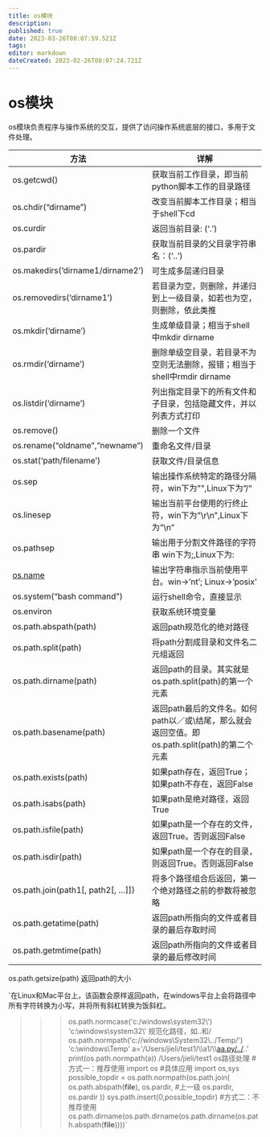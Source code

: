```yaml
---
title: os模块
description: 
published: true
date: 2023-03-26T08:07:59.521Z
tags: 
editor: markdown
dateCreated: 2023-02-26T08:07:24.721Z
---
```


# os模块

os模块负责程序与操作系统的交互，提供了访问操作系统底层的接口，多用于文件处理。

| 方法                               | 详解                                                                                           |
| ------------------------------------ | ------------------------------------------------------------------------------------------------ |
| os.getcwd()                        | 获取当前工作目录，即当前python脚本工作的目录路径                                               |
| os.chdir(“dirname”)              | 改变当前脚本工作目录；相当于shell下cd                                                          |
| os.curdir                          | 返回当前目录: (‘.’)                                                                          |
| os.pardir                          | 获取当前目录的父目录字符串名：(‘..’)                                                         |
| os.makedirs(‘dirname1/dirname2’) | 可生成多层递归目录                                                                             |
| os.removedirs(‘dirname1’)        | 若目录为空，则删除，并递归到上一级目录，如若也为空，则删除，依此类推                           |
| os.mkdir(‘dirname’)              | 生成单级目录；相当于shell中mkdir dirname                                                       |
| os.rmdir(‘dirname’)              | 删除单级空目录，若目录不为空则无法删除，报错；相当于shell中rmdir dirname                       |
| os.listdir(‘dirname’)            | 列出指定目录下的所有文件和子目录，包括隐藏文件，并以列表方式打印                               |
| os.remove()                        | 删除一个文件                                                                                   |
| os.rename(“oldname”,”newname”) | 重命名文件/目录                                                                                |
| os.stat(‘path/filename’)         | 获取文件/目录信息                                                                              |
| os.sep                             | 输出操作系统特定的路径分隔符，win下为”",Linux下为”/“                                        |
| os.linesep                         | 输出当前平台使用的行终止符，win下为”\r\n”,Linux下为”\n”                                    |
| os.pathsep                         | 输出用于分割文件路径的字符串 win下为;,Linux下为:                                               |
| [os.name](http://os.name)                                   | 输出字符串指示当前使用平台。win->’nt’; Linux->’posix’                                      |
| os.system(“bash command”)        | 运行shell命令，直接显示                                                                        |
| os.environ                         | 获取系统环境变量                                                                               |
| os.path.abspath(path)              | 返回path规范化的绝对路径                                                                       |
| os.path.split(path)                | 将path分割成目录和文件名二元组返回                                                             |
| os.path.dirname(path)              | 返回path的目录。其实就是os.path.split(path)的第一个元素                                        |
| os.path.basename(path)             | 返回path最后的文件名。如何path以／或\结尾，那么就会返回空值。即os.path.split(path)的第二个元素 |
| os.path.exists(path)               | 如果path存在，返回True；如果path不存在，返回False                                              |
| os.path.isabs(path)                | 如果path是绝对路径，返回True                                                                   |
| os.path.isfile(path)               | 如果path是一个存在的文件，返回True。否则返回False                                              |
| os.path.isdir(path)                | 如果path是一个存在的目录，则返回True。否则返回False                                            |
| os.path.join(path1[, path2[, …]]) | 将多个路径组合后返回，第一个绝对路径之前的参数将被忽略                                         |
| os.path.getatime(path)             | 返回path所指向的文件或者目录的最后存取时间                                                     |
| os.path.getmtime(path)             | 返回path所指向的文件或者目录的最后修改时间                                                     |

os.path.getsize(path) 返回path的大小

`在Linux和Mac平台上，该函数会原样返回path，在windows平台上会将路径中所有字符转换为小写，并将所有斜杠转换为饭斜杠。

>>> os.path.normcase('c:/windows\\system32\\')
>>> 'c:\\windows\\system32\\'
>>> 规范化路径，如..和/ os.path.normpath('c://windows\\System32\\../Temp/')
>>> 'c:\\windows\\Temp'
>>> a='/Users/jieli/test1/\\\a1/\\\\[aa.py/../](http://aa.py/../)..' print(os.path.normpath(a)) /Users/jieli/test1 os路径处理 #方式一：推荐使用 import os #具体应用 import os,sys possible_topdir = os.path.normpath(os.path.join( os.path.abspath(**file**), os.pardir, #上一级 os.pardir, os.pardir )) sys.path.insert(0,possible_topdir) #方式二：不推荐使用 os.path.dirname(os.path.dirname(os.path.dirname(os.path.abspath(**file**))))`
>>>
>>